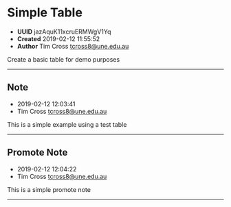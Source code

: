 
# Simple Table

- **UUID** jazAquK11xcruERMWgV1Yq 
- **Created** 2019-02-12 11:55:52 
- **Author** Tim Cross <tcross8@une.edu.au> 

Create a basic table for demo purposes

-------


## Note

- 2019-02-12 12:03:41
- Tim Cross <tcross8@une.edu.au>

This is a simple example using a test table


------

## Promote Note

- 2019-02-12 12:04:22
- Tim Cross <tcross8@une.edu.au>

This is a simple promote note


------
